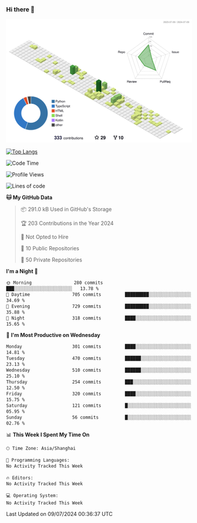 ### Hi there 👋

![](./profile-3d-contrib/profile-green-animate.svg)

 

[![Top Langs](https://github-readme-stats.vercel.app/api/top-langs/?username=fly2tomato)](https://github.com/anuraghazra/github-readme-stats)


 

<!--START_SECTION:waka-->
![Code Time](http://img.shields.io/badge/Code%20Time-5%20hrs%2042%20mins-blue)

![Profile Views](http://img.shields.io/badge/Profile%20Views-0-blue)

![Lines of code](https://img.shields.io/badge/From%20Hello%20World%20I%27ve%20Written-521.9%20thousand%20lines%20of%20code-blue)

**🐱 My GitHub Data** 

> 📦 291.0 kB Used in GitHub's Storage 
 > 
> 🏆 203 Contributions in the Year 2024
 > 
> 🚫 Not Opted to Hire
 > 
> 📜 10 Public Repositories 
 > 
> 🔑 50 Private Repositories 
 > 
**I'm a Night 🦉** 

```text
🌞 Morning                280 commits         ███░░░░░░░░░░░░░░░░░░░░░░   13.78 % 
🌆 Daytime                705 commits         █████████░░░░░░░░░░░░░░░░   34.69 % 
🌃 Evening                729 commits         █████████░░░░░░░░░░░░░░░░   35.88 % 
🌙 Night                  318 commits         ████░░░░░░░░░░░░░░░░░░░░░   15.65 % 
```
📅 **I'm Most Productive on Wednesday** 

```text
Monday                   301 commits         ████░░░░░░░░░░░░░░░░░░░░░   14.81 % 
Tuesday                  470 commits         ██████░░░░░░░░░░░░░░░░░░░   23.13 % 
Wednesday                510 commits         ██████░░░░░░░░░░░░░░░░░░░   25.10 % 
Thursday                 254 commits         ███░░░░░░░░░░░░░░░░░░░░░░   12.50 % 
Friday                   320 commits         ████░░░░░░░░░░░░░░░░░░░░░   15.75 % 
Saturday                 121 commits         █░░░░░░░░░░░░░░░░░░░░░░░░   05.95 % 
Sunday                   56 commits          █░░░░░░░░░░░░░░░░░░░░░░░░   02.76 % 
```


📊 **This Week I Spent My Time On** 

```text
🕑︎ Time Zone: Asia/Shanghai

💬 Programming Languages: 
No Activity Tracked This Week

🔥 Editors: 
No Activity Tracked This Week

💻 Operating System: 
No Activity Tracked This Week
```


 Last Updated on 09/07/2024 00:36:37 UTC
<!--END_SECTION:waka-->
